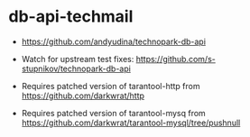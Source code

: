 # db-api-techmail

* https://github.com/andyudina/technopark-db-api
* Watch for upstream test fixes: https://github.com/s-stupnikov/technopark-db-api

* Requires patched version of tarantool-http from https://github.com/darkwrat/http
* Requires patched version of tarantool-mysq from https://github.com/darkwrat/tarantool-mysql/tree/pushnull
